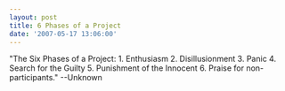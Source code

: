 ```yaml
---
layout: post
title: 6 Phases of a Project
date: '2007-05-17 13:06:00'
---
```


"The Six Phases of a Project: 1. Enthusiasm 2. Disillusionment 3. Panic 4. Search for the Guilty 5. Punishment of the Innocent 6. Praise for non-participants." --Unknown